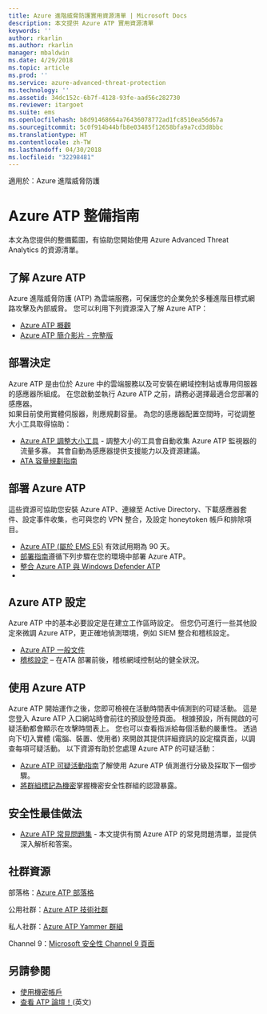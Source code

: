 ```yaml
---
title: Azure 進階威脅防護實用資源清單 | Microsoft Docs
description: 本文提供 Azure ATP 實用資源清單
keywords: ''
author: rkarlin
ms.author: rkarlin
manager: mbaldwin
ms.date: 4/29/2018
ms.topic: article
ms.prod: ''
ms.service: azure-advanced-threat-protection
ms.technology: ''
ms.assetid: 34dc152c-6b7f-4128-93fe-aad56c282730
ms.reviewer: itargoet
ms.suite: ems
ms.openlocfilehash: b8d91468664a76436078772ad1fc8510ea56d67a
ms.sourcegitcommit: 5c0f914b44bfb8e03485f12658bfa9a7cd3d8bbc
ms.translationtype: HT
ms.contentlocale: zh-TW
ms.lasthandoff: 04/30/2018
ms.locfileid: "32298481"
---
```

適用於：Azure 進階威脅防護



# <a name="azure-atp-readiness-guide"></a>Azure ATP 整備指南

本文為您提供的整備藍圖，有協助您開始使用 Azure Advanced Threat Analytics 的資源清單。 

## <a name="understanding-azure-atp"></a>了解 Azure ATP

Azure 進階威脅防護 (ATP) 為雲端服務，可保護您的企業免於多種進階目標式網路攻擊及內部威脅。 您可以利用下列資源深入了解 Azure ATP： 
- [Azure ATP 概觀](what-is-atp.md)
- [Azure ATP 簡介影片 - 完整版](https://www.youtube.com/watch?v=KX-xpFc0sBw) 

## <a name="deployment-decisions"></a>部署決定

Azure ATP 是由位於 Azure 中的雲端服務以及可安裝在網域控制站或專用伺服器的感應器所組成。 在您啟動並執行 Azure ATP 之前，請務必選擇最適合您部署的感應器。<br>如果目前使用實體伺服器，則應規劃容量。 為您的感應器配置空間時，可從調整大小工具取得協助： 
- [Azure ATP 調整大小工具](http://aka.ms/aatpsizingtool) - 調整大小的工具會自動收集 Azure ATP 監視器的流量多寡。 其會自動為感應器提供支援能力以及資源建議。 
- [ATA 容量規劃指南](atp-capacity-planning.md)

## <a name="deploy-azure-atp"></a>部署 Azure ATP

這些資源可協助您安裝 Azure ATP、連線至 Active Directory、下載感應器套件、設定事件收集，也可與您的 VPN 整合，及設定 honeytoken 帳戶和排除項目。 
- [Azure ATP (屬於 EMS E5)](http://aka.ms/aatptrial) 有效試用期為 90 天。
- [部署指南](install-atp-step1.md)遵循下列步驟在您的環境中部署 Azure ATP。
- [整合 Azure ATP 與 Windows Defender ATP](integrate-wd-atp.md)
- 
## <a name="azure-atp-settings"></a>Azure ATP 設定

Azure ATP 中的基本必要設定是在建立工作區時設定。 但您仍可進行一些其他設定來微調 Azure ATP，更正確地偵測環境，例如 SIEM 整合和稽核設定。 

- [Azure ATP 一般文件](what-is-atp.md)
- [稽核設定](https://blogs.technet.microsoft.com/positivesecurity/2017/08/18/ata-auditing-auditpol-advanced-audit-settings-enforcement-lightweight-gateway-service-discovery/) – 在ATA 部署前後，稽核網域控制站的健全狀況。 

## <a name="work-with-azure-atp"></a>使用 Azure ATP

Azure ATP 開始運作之後，您即可檢視在活動時間表中偵測到的可疑活動。 這是您登入 Azure ATP 入口網站時會前往的預設登陸頁面。 根據預設，所有開啟的可疑活動都會顯示在攻擊時間表上。 您也可以查看指派給每個活動的嚴重性。 透過向下切入實體 (電腦、裝置、使用者) 來開啟其提供詳細資訊的設定檔頁面，以調查每項可疑活動。 以下資源有助於您處理 Azure ATP 的可疑活動： 

- [Azure ATP 可疑活動指南](suspicious-activity-guide.md)了解使用 Azure ATP 偵測進行分級及採取下一個步驟。
- [將群組標記為機密](sensitive-accounts.md)掌握機密安全性群組的認證暴露。

## <a name="security-best-practices"></a>安全性最佳做法

- [Azure ATP 常見問題集](atp-technical-faq.md) - 本文提供有關 Azure ATP 的常見問題清單，並提供深入解析和答案。 
## <a name="community-resources"></a>社群資源

部落格：[Azure ATP 部落格](https://aka.ms/aatpblog)

公用社群：[Azure ATP 技術社群](https://aka.ms/AatpCom)

私人社群：[Azure ATP Yammer 群組](https://www.yammer.com/azureadvisors/#/threads/inGroup?type=in_group&feedId=9386893&view=all)

Channel 9：[Microsoft 安全性 Channel 9 頁面](https://channel9.msdn.com/Shows/Microsoft-Security/)



## <a name="see-also"></a>另請參閱

- [使用機密帳戶](sensitive-accounts.md)
- [查看 ATP 論壇！](https://aka.ms/azureatpcommunity)\(英文\)